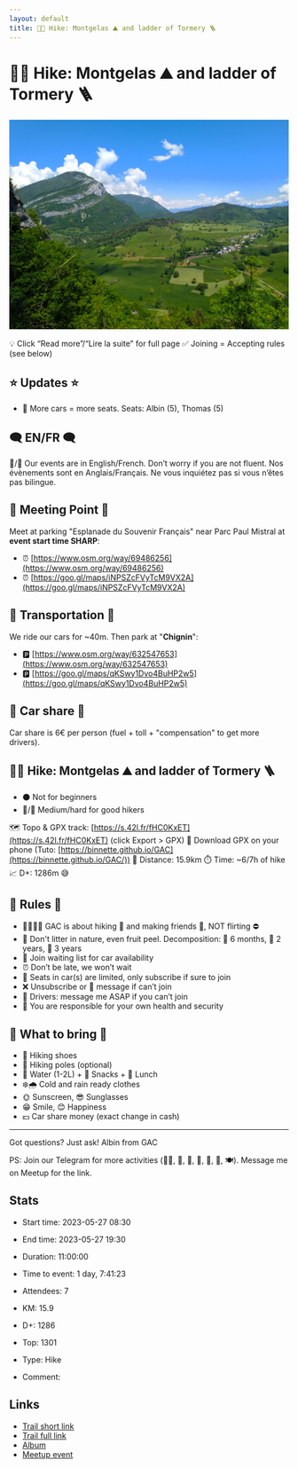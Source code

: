 ```yaml
---
layout: default
title: 🥾🔴 Hike: Montgelas ⛰️ and ladder of Tormery 🪜
---
```


# 🥾🔴 Hike: Montgelas ⛰️ and ladder of Tormery 🪜

![2023-05-27](/Stats/img/orig/2023-05-27.jpg)

💡 Click “Read more”/“Lire la suite” for full page ✅ Joining = Accepting rules (see below)

## ⭐ Updates ⭐

* 📅 More cars = more seats. Seats: Albin (5), Thomas (5)

## 🗨️ EN/FR 🗨️
🦅/🐓 Our events are in English/French. Don’t worry if you are not fluent. Nos évènements sont en Anglais/Français. Ne vous inquiétez pas si vous n’êtes pas bilingue.

## 📍 Meeting Point 📍
Meet at parking "Esplanade du Souvenir Français" near Parc Paul Mistral at **event start time SHARP**:

* ⏰ [https://www.osm.org/way/69486256](https://www.osm.org/way/69486256)
* ⏰ [https://goo.gl/maps/iNPSZcFVyTcM9VX2A](https://goo.gl/maps/iNPSZcFVyTcM9VX2A)

## 🚗 Transportation 🚗
We ride our cars for \~40m. Then park at "**Chignin**":

* 🅿️ [https://www.osm.org/way/632547653](https://www.osm.org/way/632547653)
* 🅿️ [https://goo.gl/maps/qKSwy1Dvo4BuHP2w5](https://goo.gl/maps/qKSwy1Dvo4BuHP2w5)

## 🚗 Car share 🚗
Car share is 6€ per person (fuel + toll + "compensation" to get more drivers).

## 🥾🔴 Hike: Montgelas ⛰️ and ladder of Tormery 🪜

* ⚫️ Not for beginners
* 🔵/🔴 Medium/hard for good hikers

🗺️ Topo & GPX track: [https://s.42l.fr/fHC0KxET](https://s.42l.fr/fHC0KxET) (click Export > GPX)
📲 Download GPX on your phone (Tuto: [https://binnette.github.io/GAC](https://binnette.github.io/GAC/))
📏 Distance: 15.9km
⏱️ Time: \~6/7h of hike
📈 D+: 1286m 😅

## 📜 Rules 📜

* 🚶‍♀️🚶‍♂️ GAC is about hiking 🥾 and making friends 🤗, NOT flirting ⛔
* 🚮 Don't litter in nature, even fruit peel. Decomposition: 🍊 6 months, 🍌 2 years, 🥚 3 years
* 🚗 Join waiting list for car availability
* ⏰ Don’t be late, we won’t wait
* 💺 Seats in car(s) are limited, only subscribe if sure to join
* ❌ Unsubscribe or 💬 message if can’t join
* 🚗 Drivers: message me ASAP if you can’t join
* 💟 You are responsible for your own health and security

## 🎒 What to bring 🎒

* 🥾 Hiking shoes
* 🥢 Hiking poles (optional)
* 🧃 Water (1-2L) + 🍫 Snacks + 🥗 Lunch
* ❄️🌧️ Cold and rain ready clothes
* 🌞 Sunscreen, 😎 Sunglasses
* 😁 Smile, 😊 Happiness
* 💵 Car share money (exact change in cash)

***

Got questions? Just ask!
Albin from GAC

PS: Join our Telegram for more activities (🧗‍♀️, 🏓, 🎳, 🎲, 🎥, 🎵, 🍽️). Message me on Meetup for the link.

## Stats

- Start time: 2023-05-27 08:30
- End time: 2023-05-27 19:30
- Duration: 11:00:00
- Time to event: 1 day, 7:41:23
- Attendees: 7

- KM: 15.9
- D+: 1286
- Top: 1301
- Type: Hike
- Comment: 

## Links

- [Trail short link](https://s.42l.fr/fHC0KxET)
- [Trail full link]()
- [Album](https://binnette.github.io/GacImg2023/2023-05-27-🥾🔴-Hike-Montgelas-⛰️-and-ladder-of-Tormery-🪜.html)
- [Meetup event](https://www.meetup.com/grenoble-adventure-club-english-french/events/293770730/)
